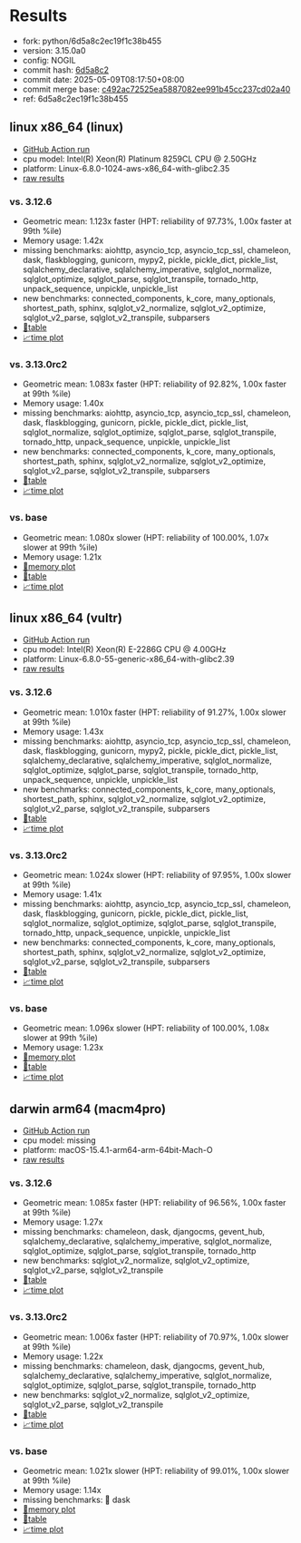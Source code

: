# Results

- fork: python/6d5a8c2ec19f1c38b455
- version: 3.15.0a0
- config: NOGIL
- commit hash: [6d5a8c2](https://github.com/python/cpython/commit/6d5a8c2)
- commit date: 2025-05-09T08:17:50+08:00
- commit merge base: [c492ac72525ea5887082ee991b45cc237cd02a40](https://github.com/python/cpython/commit/c492ac72525ea5887082ee991b45cc237cd02a40)
- ref: 6d5a8c2ec19f1c38b455

## linux x86_64 (linux)

- [GitHub Action run](https://github.com/facebookexperimental/free-threading-benchmarking/actions/runs/14918738192)
- cpu model: Intel(R) Xeon(R) Platinum 8259CL CPU @ 2.50GHz
- platform: Linux-6.8.0-1024-aws-x86_64-with-glibc2.35
- [raw results](bm-20250509-linux-x86_64-python-6d5a8c2ec19f1c38b455-3.15.0a0-6d5a8c2.json)

### vs. 3.12.6

- Geometric mean: 1.123x faster (HPT: reliability of 97.73%, 1.00x faster at 99th %ile)
- Memory usage: 1.42x
- missing benchmarks: aiohttp, asyncio_tcp, asyncio_tcp_ssl, chameleon, dask, flaskblogging, gunicorn, mypy2, pickle, pickle_dict, pickle_list, sqlalchemy_declarative, sqlalchemy_imperative, sqlglot_normalize, sqlglot_optimize, sqlglot_parse, sqlglot_transpile, tornado_http, unpack_sequence, unpickle, unpickle_list
- new benchmarks: connected_components, k_core, many_optionals, shortest_path, sphinx, sqlglot_v2_normalize, sqlglot_v2_optimize, sqlglot_v2_parse, sqlglot_v2_transpile, subparsers
- [📄table](bm-20250509-linux-x86_64-python-6d5a8c2ec19f1c38b455-3.15.0a0-6d5a8c2-vs-3.12.6.md)
- [📈time plot](bm-20250509-linux-x86_64-python-6d5a8c2ec19f1c38b455-3.15.0a0-6d5a8c2-vs-3.12.6.svg)

### vs. 3.13.0rc2

- Geometric mean: 1.083x faster (HPT: reliability of 92.82%, 1.00x faster at 99th %ile)
- Memory usage: 1.40x
- missing benchmarks: aiohttp, asyncio_tcp, asyncio_tcp_ssl, chameleon, dask, flaskblogging, gunicorn, pickle, pickle_dict, pickle_list, sqlglot_normalize, sqlglot_optimize, sqlglot_parse, sqlglot_transpile, tornado_http, unpack_sequence, unpickle, unpickle_list
- new benchmarks: connected_components, k_core, many_optionals, shortest_path, sphinx, sqlglot_v2_normalize, sqlglot_v2_optimize, sqlglot_v2_parse, sqlglot_v2_transpile, subparsers
- [📄table](bm-20250509-linux-x86_64-python-6d5a8c2ec19f1c38b455-3.15.0a0-6d5a8c2-vs-3.13.0rc2.md)
- [📈time plot](bm-20250509-linux-x86_64-python-6d5a8c2ec19f1c38b455-3.15.0a0-6d5a8c2-vs-3.13.0rc2.svg)

### vs. base

- Geometric mean: 1.080x slower (HPT: reliability of 100.00%, 1.07x slower at 99th %ile)
- Memory usage: 1.21x
- [🧠memory plot](bm-20250509-linux-x86_64-python-6d5a8c2ec19f1c38b455-3.15.0a0-6d5a8c2-vs-base-mem.svg)
- [📄table](bm-20250509-linux-x86_64-python-6d5a8c2ec19f1c38b455-3.15.0a0-6d5a8c2-vs-base.md)
- [📈time plot](bm-20250509-linux-x86_64-python-6d5a8c2ec19f1c38b455-3.15.0a0-6d5a8c2-vs-base.svg)

## linux x86_64 (vultr)

- [GitHub Action run](https://github.com/facebookexperimental/free-threading-benchmarking/actions/runs/14918738192)
- cpu model: Intel(R) Xeon(R) E-2286G CPU @ 4.00GHz
- platform: Linux-6.8.0-55-generic-x86_64-with-glibc2.39
- [raw results](bm-20250509-vultr-x86_64-python-6d5a8c2ec19f1c38b455-3.15.0a0-6d5a8c2.json)

### vs. 3.12.6

- Geometric mean: 1.010x faster (HPT: reliability of 91.27%, 1.00x slower at 99th %ile)
- Memory usage: 1.43x
- missing benchmarks: aiohttp, asyncio_tcp, asyncio_tcp_ssl, chameleon, dask, flaskblogging, gunicorn, mypy2, pickle, pickle_dict, pickle_list, sqlalchemy_declarative, sqlalchemy_imperative, sqlglot_normalize, sqlglot_optimize, sqlglot_parse, sqlglot_transpile, tornado_http, unpack_sequence, unpickle, unpickle_list
- new benchmarks: connected_components, k_core, many_optionals, shortest_path, sphinx, sqlglot_v2_normalize, sqlglot_v2_optimize, sqlglot_v2_parse, sqlglot_v2_transpile, subparsers
- [📄table](bm-20250509-vultr-x86_64-python-6d5a8c2ec19f1c38b455-3.15.0a0-6d5a8c2-vs-3.12.6.md)
- [📈time plot](bm-20250509-vultr-x86_64-python-6d5a8c2ec19f1c38b455-3.15.0a0-6d5a8c2-vs-3.12.6.svg)

### vs. 3.13.0rc2

- Geometric mean: 1.024x slower (HPT: reliability of 97.95%, 1.00x slower at 99th %ile)
- Memory usage: 1.41x
- missing benchmarks: aiohttp, asyncio_tcp, asyncio_tcp_ssl, chameleon, dask, flaskblogging, gunicorn, pickle, pickle_dict, pickle_list, sqlglot_normalize, sqlglot_optimize, sqlglot_parse, sqlglot_transpile, tornado_http, unpack_sequence, unpickle, unpickle_list
- new benchmarks: connected_components, k_core, many_optionals, shortest_path, sphinx, sqlglot_v2_normalize, sqlglot_v2_optimize, sqlglot_v2_parse, sqlglot_v2_transpile, subparsers
- [📄table](bm-20250509-vultr-x86_64-python-6d5a8c2ec19f1c38b455-3.15.0a0-6d5a8c2-vs-3.13.0rc2.md)
- [📈time plot](bm-20250509-vultr-x86_64-python-6d5a8c2ec19f1c38b455-3.15.0a0-6d5a8c2-vs-3.13.0rc2.svg)

### vs. base

- Geometric mean: 1.096x slower (HPT: reliability of 100.00%, 1.08x slower at 99th %ile)
- Memory usage: 1.23x
- [🧠memory plot](bm-20250509-vultr-x86_64-python-6d5a8c2ec19f1c38b455-3.15.0a0-6d5a8c2-vs-base-mem.svg)
- [📄table](bm-20250509-vultr-x86_64-python-6d5a8c2ec19f1c38b455-3.15.0a0-6d5a8c2-vs-base.md)
- [📈time plot](bm-20250509-vultr-x86_64-python-6d5a8c2ec19f1c38b455-3.15.0a0-6d5a8c2-vs-base.svg)

## darwin arm64 (macm4pro)

- [GitHub Action run](https://github.com/facebookexperimental/free-threading-benchmarking/actions/runs/14918738192)
- cpu model: missing
- platform: macOS-15.4.1-arm64-arm-64bit-Mach-O
- [raw results](bm-20250509-macm4pro-arm64-python-6d5a8c2ec19f1c38b455-3.15.0a0-6d5a8c2.json)

### vs. 3.12.6

- Geometric mean: 1.085x faster (HPT: reliability of 96.56%, 1.00x faster at 99th %ile)
- Memory usage: 1.27x
- missing benchmarks: chameleon, dask, djangocms, gevent_hub, sqlalchemy_declarative, sqlalchemy_imperative, sqlglot_normalize, sqlglot_optimize, sqlglot_parse, sqlglot_transpile, tornado_http
- new benchmarks: sqlglot_v2_normalize, sqlglot_v2_optimize, sqlglot_v2_parse, sqlglot_v2_transpile
- [📄table](bm-20250509-macm4pro-arm64-python-6d5a8c2ec19f1c38b455-3.15.0a0-6d5a8c2-vs-3.12.6.md)
- [📈time plot](bm-20250509-macm4pro-arm64-python-6d5a8c2ec19f1c38b455-3.15.0a0-6d5a8c2-vs-3.12.6.svg)

### vs. 3.13.0rc2

- Geometric mean: 1.006x faster (HPT: reliability of 70.97%, 1.00x slower at 99th %ile)
- Memory usage: 1.22x
- missing benchmarks: chameleon, dask, djangocms, gevent_hub, sqlalchemy_declarative, sqlalchemy_imperative, sqlglot_normalize, sqlglot_optimize, sqlglot_parse, sqlglot_transpile, tornado_http
- new benchmarks: sqlglot_v2_normalize, sqlglot_v2_optimize, sqlglot_v2_parse, sqlglot_v2_transpile
- [📄table](bm-20250509-macm4pro-arm64-python-6d5a8c2ec19f1c38b455-3.15.0a0-6d5a8c2-vs-3.13.0rc2.md)
- [📈time plot](bm-20250509-macm4pro-arm64-python-6d5a8c2ec19f1c38b455-3.15.0a0-6d5a8c2-vs-3.13.0rc2.svg)

### vs. base

- Geometric mean: 1.021x slower (HPT: reliability of 99.01%, 1.00x slower at 99th %ile)
- Memory usage: 1.14x
- missing benchmarks: 🔴 dask
- [🧠memory plot](bm-20250509-macm4pro-arm64-python-6d5a8c2ec19f1c38b455-3.15.0a0-6d5a8c2-vs-base-mem.svg)
- [📄table](bm-20250509-macm4pro-arm64-python-6d5a8c2ec19f1c38b455-3.15.0a0-6d5a8c2-vs-base.md)
- [📈time plot](bm-20250509-macm4pro-arm64-python-6d5a8c2ec19f1c38b455-3.15.0a0-6d5a8c2-vs-base.svg)

